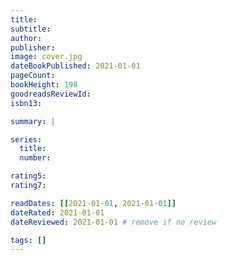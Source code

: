 ```yaml
---
title:
subtitle:
author:
publisher:
image: cover.jpg
dateBookPublished: 2021-01-01
pageCount:
bookHeight: 198
goodreadsReviewId:
isbn13:

summary: |

series:
  title:
  number:

rating5:
rating7:

readDates: [[2021-01-01, 2021-01-01]]
dateRated: 2021-01-01
dateReviewed: 2021-01-01 # remove if no review

tags: []
---
```

